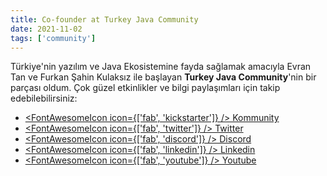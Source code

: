 ```yaml
---
title: Co-founder at Turkey Java Community
date: 2021-11-02
tags: ['community']
---
```


Türkiye'nin yazılım ve Java Ekosistemine fayda sağlamak amacıyla Evran Tan ve Furkan Şahin Kulaksız ile başlayan **Turkey Java Community**'nin bir parçası oldum. Çok güzel etkinlikler ve bilgi paylaşımları için takip edebilebilirsiniz:

* <a href="https://kommunity.com/turkey-java-community" target="_blank"><FontAwesomeIcon icon={['fab', 'kickstarter']} /> Kommunity </a>
* <a href="https://twitter.com/turkeyjavacom" target="_blank"><FontAwesomeIcon icon={['fab', 'twitter']} /> Twitter </a>
* <a href="https://discord.com/invite/HhP3n7HJ" target="_blank"><FontAwesomeIcon icon={['fab', 'discord']} /> Discord</a>
* <a href="https://www.linkedin.com/company/77033461/admin/" target="_blank"><FontAwesomeIcon icon={['fab', 'linkedin']} /> Linkedin</a>
* <a href="https://www.youtube.com/c/TurkeyJavaCommunity" target="_blank"><FontAwesomeIcon icon={['fab', 'youtube']} />  Youtube </a>
